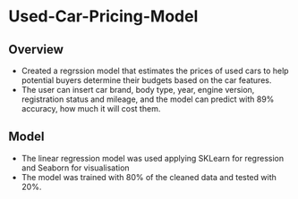 # Used-Car-Pricing-Model
## Overview
* Created a regrssion model that estimates the prices of used cars to help potential buyers determine their budgets based on the car features.
* The user can insert car brand, body type, year, engine version, registration status and mileage, and the model can predict with 89% accuracy, how much it will cost them.

## Model
- The linear regression model was used applying SKLearn for regression and Seaborn for visualisation
- The model was trained with 80% of the cleaned data and tested with 20%.
